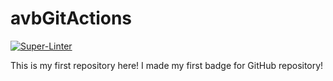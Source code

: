 # avbGitActions
[![Super-Linter](https://github.com/arbe-els/avbGitActions/actions/workflows/trainLinter.yml/badge.svg)](https://github.com/marketplace/actions/super-linter)

This is my first repository here! I made my first badge for GitHub repository!

